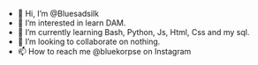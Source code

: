 - 👋 Hi, I’m @Bluesadsilk
- 👀 I’m interested in learn DAM.
- 🌱 I’m currently learning Bash, Python, Js, Html, Css and my sql.
- 💞️ I’m looking to collaborate on nothing.
- 📫 How to reach me @bluekorpse on Instagram

<!---
Bluesadsilk/Bluesadsilk is a ✨ special ✨ repository because its `README.md` (this file) appears on your GitHub profile.
You can click the Preview link to take a look at your changes.
--->
